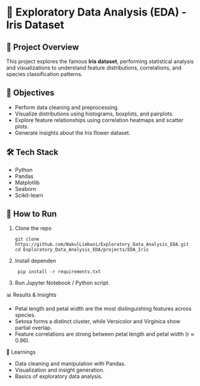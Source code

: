 # 🌸 Exploratory Data Analysis (EDA) - Iris Dataset

## 📌 Project Overview
This project explores the famous **Iris dataset**, performing statistical analysis and visualizations to understand feature distributions, correlations, and species classification patterns.

## 🎯 Objectives
- Perform data cleaning and preprocessing.
- Visualize distributions using histograms, boxplots, and pairplots.
- Explore feature relationships using correlation heatmaps and scatter plots.
- Generate insights about the Iris flower dataset.

## 🛠️ Tech Stack
- Python
- Pandas  
- Matplotlib  
- Seaborn
- Scikit-learn

## 🚀 How to Run
1. Clone the repo  
   ```
   git clone https://github.com/NakulLimbani/Exploratory_Data_Analysis_EDA.git
   cd Exploratory_Data_Analysis_EDA/projects/EDA_Iris
   ```
2. Install dependen
   ```
    pip install -r requirements.txt
   ```
3. Run Jupyter Notebook / Python script.

📊 Results & Insights
- Petal length and petal width are the most distinguishing features across species.
- Setosa forms a distinct cluster, while Versicolor and Virginica show partial overlap.
- Feature correlations are strong between petal length and petal width (r ≈ 0.96).

📝 Learnings
- Data cleaning and manipulation with Pandas.
- Visualization and insight generation.
- Basics of exploratory data analysis.
